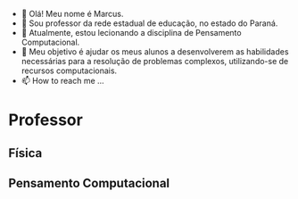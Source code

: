 - 👋 Olá! Meu nome é Marcus.
- 👀 Sou professor da rede estadual de educação, no estado do Paraná.
- 🌱 Atualmente, estou lecionando a disciplina de Pensamento Computacional.
- 💞️ Meu objetivo é ajudar os meus alunos a desenvolverem as habilidades necessárias para a resolução de problemas complexos, utilizando-se de recursos computacionais.
- 📫 How to reach me ...

<!---
marcus-mocellin/marcus-mocellin is a ✨ special ✨ repository because its `README.md` (this file) appears on your GitHub profile.
You can click the Preview link to take a look at your changes.
--->
# Professor
## Física
## Pensamento Computacional
